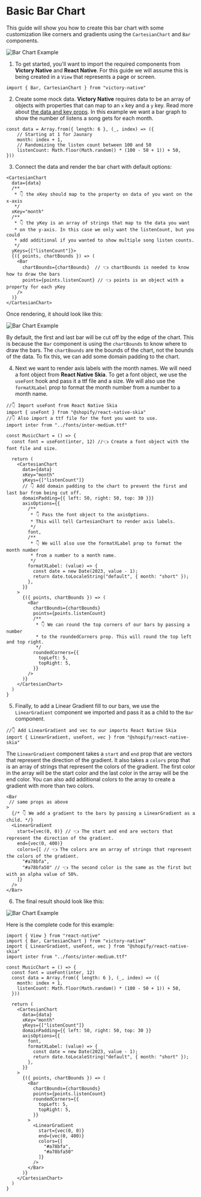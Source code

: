 # Basic Bar Chart

This guide will show you how to create this bar chart with some customization like corners and gradients using the `CartesianChart` and `Bar` components.

<div className="max-w-xs mx-auto">

  ![Bar Chart Example](../../assets/bar-guide-final.png)

</div>

1. To get started, you'll want to import the required components from **Victory Native** and **React Native**. For this guide we will assume this is being created in a `View` that represents a page or screen.

  ```tsx
  import { Bar, CartesianChart } from "victory-native"
  ```

2. Create some mock data. **Victory Native** requires data to be an array of objects with properties that can map to an `x` key and a `y` key. Read more about [the data and key props](../cartesian-chart#data-required). In this example we want a bar graph to show the number of listens a song gets for each month.

  ```tsx
  const data = Array.from({ length: 6 }, (_, index) => ({
      // Starting at 1 for Jaunary
      month: index + 1,
      // Randomizing the listen count between 100 and 50
      listenCount: Math.floor(Math.random() * (100 - 50 + 1)) + 50,
  }))
  ```

3. Connect the data and render the bar chart with default options:

  ```tsx
  <CartesianChart
    data={data}
    /**
     * 👇 the xKey should map to the property on data of you want on the x-axis
     */
    xKey="month"
    /**
     * 👇 the yKey is an array of strings that map to the data you want
     * on the y-axis. In this case we only want the listenCount, but you could
     * add additional if you wanted to show multiple song listen counts.
     */
    yKeys={["listenCount"]}>
    {({ points, chartBounds }) => (
      <Bar
        chartBounds={chartBounds}  // 👈 chartBounds is needed to know how to draw the bars
        points={points.listenCount} // 👈 points is an object with a property for each yKey
      />
    )}
  </CartesianChart>
  ```
  Once rendering, it should look like this:

  <div className="max-w-xs mx-auto">

  ![Bar Chart Example](../../assets/bar-guide-step-3.png)

  </div>

  By default, the first and last bar will be cut off by the edge of the chart. This is because the `Bar` component is using the `chartBounds` to know where to draw the bars. The `chartBounds` are the bounds of the chart, not the bounds of the data. To fix this, we can add some domain padding to the chart.

4. Next we want to render axis labels with the month names. We will need a font object from **React Native Skia**. To get a font object, we use the `useFont` hook and pass it a ttf file and a size. We will also use the `formatXLabel` prop to format the month number from a number to a month name.

  ```tsx
  //👇 Import useFont from React Native Skia
  import { useFont } from "@shopify/react-native-skia"
  //👇 Also import a ttf file for the font you want to use.
  import inter from "../fonts/inter-medium.ttf"

  const MusicChart = () => {
    const font = useFont(inter, 12) //👈 Create a font object with the font file and size.

    return (
      <CartesianChart
        data={data}
        xKey="month"
        yKeys={["listenCount"]}
        // 👇 Add domain padding to the chart to prevent the first and last bar from being cut off.
        domainPadding={{ left: 50, right: 50, top: 30 }}}
        axisOptions={{
          /**
           * 👇 Pass the font object to the axisOptions.
           * This will tell CartesianChart to render axis labels.
           */
          font,
          /**
           * 👇 We will also use the formatXLabel prop to format the month number
           * from a number to a month name.
           */
          formatXLabel: (value) => {
            const date = new Date(2023, value - 1);
            return date.toLocaleString("default", { month: "short" });
          },
        }}
      >
        {({ points, chartBounds }) => (
          <Bar
            chartBounds={chartBounds}
            points={points.listenCount}
            /**
             * 👇 We can round the top corners of our bars by passing a number
             * to the roundedCorners prop. This will round the top left and top right.
             */
            roundedCorners={{
              topLeft: 5,
              topRight: 5,
            }}
          />
        )}
      </CartesianChart>
    )
  }

  ```

5. Finally, to add a Linear Gradient fill to our bars, we use the `LinearGradient` component we imported and pass it as a child to the `Bar` component.

  ```tsx
  //👇 Add LinearGradient and vec to our imports React Native Skia
  import { LinearGradient, useFont, vec } from "@shopify/react-native-skia"
  ```

  The `LinearGradient` component takes a `start` and `end` prop that are vectors that represent the direction of the gradient. It also takes a `colors` prop that is an array of strings that represent the colors of the gradient. The first color in the array will be the start color and the last color in the array will be the end color. You can also add additional colors to the array to create a gradient with more than two colors.

  ```tsx
  <Bar
   // same props as above
  >
    {/* 👇 We add a gradient to the bars by passing a LinearGradient as a child. */}
    <LinearGradient
      start={vec(0, 0)} // 👈 The start and end are vectors that represent the direction of the gradient.
      end={vec(0, 400)}
      colors={[ // 👈 The colors are an array of strings that represent the colors of the gradient.
        "#a78bfa",
        "#a78bfa50" // 👈 The second color is the same as the first but with an alpha value of 50%.
      ]}
    />
  </Bar>
  ```

6. The final result should look like this:

  <div className="max-w-xs mx-auto">

  ![Bar Chart Example](../../assets/bar-guide-final.png)

  </div>

  Here is the complete code for this example:

  ```tsx
  import { View } from "react-native"
  import { Bar, CartesianChart } from "victory-native"
  import { LinearGradient, useFont, vec } from "@shopify/react-native-skia"
  import inter from "../fonts/inter-medium.ttf"

  const MusicChart = () => {
    const font = useFont(inter, 12)
    const data = Array.from({ length: 6 }, (_, index) => ({
      month: index + 1,
      listenCount: Math.floor(Math.random() * (100 - 50 + 1)) + 50,
    }))

    return (
      <CartesianChart
        data={data}
        xKey="month"
        yKeys={["listenCount"]}
        domainPadding={{ left: 50, right: 50, top: 30 }}
        axisOptions={{
          font,
          formatXLabel: (value) => {
            const date = new Date(2023, value - 1);
            return date.toLocaleString("default", { month: "short" });
          },
        }}
      >
        {({ points, chartBounds }) => (
          <Bar
            chartBounds={chartBounds}
            points={points.listenCount}
            roundedCorners={{
              topLeft: 5,
              topRight: 5,
            }}
          >
            <LinearGradient
              start={vec(0, 0)}
              end={vec(0, 400)}
              colors={[
                "#a78bfa",
                "#a78bfa50"
              ]}
            />
          </Bar>
        )}
      </CartesianChart>
    )
  }

  ```
